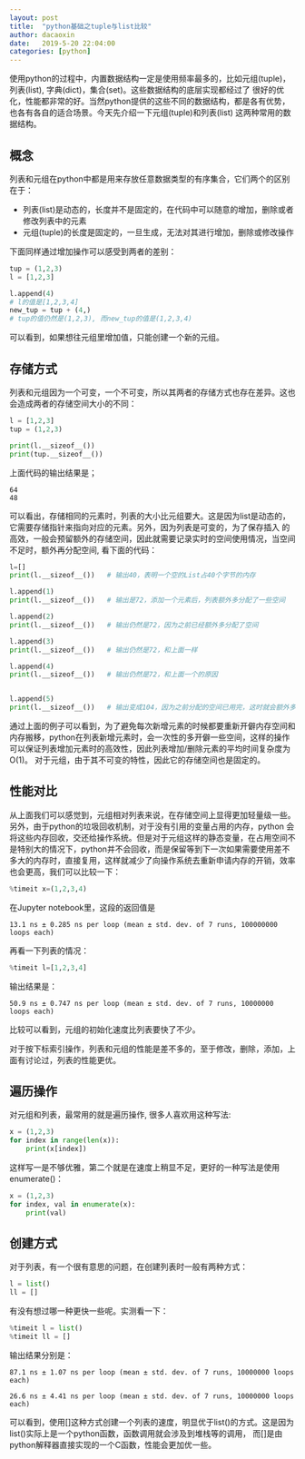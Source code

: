 ```yaml
---
layout: post
title:  "python基础之tuple与list比较"
author: dacaoxin
date:   2019-5-20 22:04:00
categories: [python]
---
```


使用python的过程中，内置数据结构一定是使用频率最多的，比如元组(tuple)， 列表(list), 字典(dict)，集合(set)。这些数据结构的底层实现都经过了
很好的优化，性能都非常的好。当然python提供的这些不同的数据结构，都是各有优势，也各有各自的适合场景。今天先介绍一下元组(tuple)和列表(list)
这两种常用的数据结构。

## 概念

列表和元组在python中都是用来存放任意数据类型的有序集合，它们两个的区别在于：

* 列表(list)是动态的，长度并不是固定的，在代码中可以随意的增加，删除或者修改列表中的元素
* 元组(tuple)的长度是固定的，一旦生成，无法对其进行增加，删除或修改操作

下面同样通过增加操作可以感受到两者的差别：

```python
tup = (1,2,3)
l = [1,2,3]

l.append(4)
# l的值是[1,2,3,4]
new_tup = tup + (4,)
# tup的值仍然是(1,2,3), 而new_tup的值是(1,2,3,4)
```
可以看到，如果想往元组里增加值，只能创建一个新的元组。

## 存储方式

列表和元组因为一个可变，一个不可变，所以其两者的存储方式也存在差异。这也会造成两者的存储空间大小的不同：

```python
l = [1,2,3]
tup = (1,2,3)

print(l.__sizeof__())
print(tup.__sizeof__())
```
上面代码的输出结果是；

```plain
64
48
```
可以看出，存储相同的元素时，列表的大小比元组要大。这是因为list是动态的，它需要存储指针来指向对应的元素。另外，因为列表是可变的，为了保存插入
的高效，一般会预留额外的存储空间，因此就需要记录实时的空间使用情况，当空间不足时，额外再分配空间, 看下面的代码：

```python
l=[]
print(l.__sizeof__())   # 输出40，表明一个空的List占40个字节的内存

l.append(1)
print(l.__sizeof__())   # 输出是72，添加一个元素后，列表额外多分配了一些空间

l.append(2)
print(l.__sizeof__())   # 输出仍然是72，因为之前已经额外多分配了空间

l.append(3)
print(l.__sizeof__())   # 输出仍然是72，和上面一样

l.append(4)
print(l.__sizeof__())   # 输出仍然是72，和上面一个的原因


l.append(5)
print(l.__sizeof__())   # 输出变成104，因为之前分配的空间已用完，这时就会额外多分配一些以后可以接着使用
```

通过上面的例子可以看到，为了避免每次新增元素的时候都要重新开僻内存空间和内存搬移，python在列表新增元素时，会一次性的多开僻一些空间，这样的操作
可以保证列表增加元素时的高效性，因此列表增加/删除元素的平均时间复杂度为O(1)。
对于元组，由于其不可变的特性，因此它的存储空间也是固定的。


## 性能对比

从上面我们可以感觉到，元组相对列表来说，在存储空间上显得更加轻量级一些。另外，由于python的垃圾回收机制，对于没有引用的变量占用的内存，python
会将这些内存回收，交还给操作系统。但是对于元组这样的静态变量，在占用空间不是特别大的情况下，python并不会回收，而是保留等到下一次如果需要使用差不
多大的内存时，直接复用，这样就减少了向操作系统去重新申请内存的开销，效率也会更高，我们可以比较一下：

```python
%timeit x=(1,2,3,4)
```

在Jupyter notebook里，这段的返回值是

```plain
13.1 ns ± 0.285 ns per loop (mean ± std. dev. of 7 runs, 100000000 loops each)
```

再看一下列表的情况：

```python
%timeit l=[1,2,3,4]
```

输出结果是：

```plain
50.9 ns ± 0.747 ns per loop (mean ± std. dev. of 7 runs, 10000000 loops each)
```

比较可以看到，元组的初始化速度比列表要快了不少。

对于按下标索引操作，列表和元组的性能是差不多的，至于修改，删除，添加，上面有讨论过，列表的性能更优。


## 遍历操作

对元组和列表，最常用的就是遍历操作, 很多人喜欢用这种写法:

```python
x = (1,2,3)
for index in range(len(x)):
    print(x[index])
```

这样写一是不够优雅，第二个就是在速度上稍显不足，更好的一种写法是使用enumerate()：

```python
x = (1,2,3)
for index, val in enumerate(x):
    print(val)
```

## 创建方式

对于列表，有一个很有意思的问题，在创建列表时一般有两种方式：

```python
l = list()
ll = []
```

有没有想过哪一种更快一些呢。实测看一下：

```python
%timeit l = list()
%timeit ll = []
```
输出结果分别是：

```plain
87.1 ns ± 1.07 ns per loop (mean ± std. dev. of 7 runs, 10000000 loops each)

26.6 ns ± 4.41 ns per loop (mean ± std. dev. of 7 runs, 10000000 loops each)
```
可以看到，使用[]这种方式创建一个列表的速度，明显优于list()的方式。这是因为list()实际上是一个python函数，函数调用就会涉及到堆栈等的调用，
而[]是由python解释器直接实现的一个C函数，性能会更加优一些。
